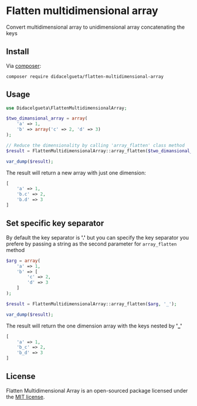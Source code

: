 # Flatten multidimensional array

Convert multidimensional array to unidimensional array concatenating the keys

## Install

Via [composer](http://getcomposer.org):

```shell
composer require didacelgueta/flatten-multidimensional-array
```

## Usage
```php
use Didacelgueta\FlattenMultidimensionalArray;

$two_dimansional_array = array(
    'a' => 1,
    'b' => array('c' => 2, 'd' => 3)
);

// Reduce the dimensionality by calling 'array_flatten' class method
$result = FlattenMultidimensionalArray::array_flatten($two_dimansional_array)

var_dump($result);
```

The result will return a new array with just one dimension:
```php
[
    'a' => 1,
    'b.c' => 2,
    'b.d' => 3
]
```
## Set specific key separator

By default the key separator is **'.'** but you can specify the key separator you prefere by passing a string as the second parameter for `array_flatten` method
```php
$arg = array(
    'a' => 1,
    'b' => [
        'c' => 2,
        'd' => 3
    ]
);

$result = FlattenMultidimensionalArray::array_flatten($arg, '_');

var_dump($result);
```

The result will return the one dimension array with the keys nested by **'_'**
```php
[
    'a' => 1,
    'b_c' => 2,
    'b_d' => 3
]
```

## License

Flatten Multidimensional Array is an open-sourced package licensed under the [MIT license](http://opensource.org/licenses/MIT).
